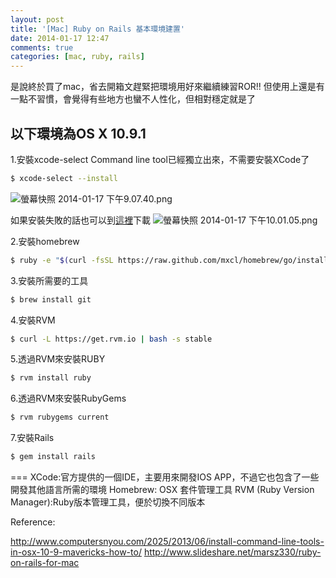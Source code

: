 ```yaml
---
layout: post
title: '[Mac] Ruby on Rails 基本環境建置'
date: 2014-01-17 12:47
comments: true
categories: [mac, ruby, rails]
---
```

是說終於買了mac，省去開箱文趕緊把環境用好來繼續練習ROR!!
但使用上還是有一點不習慣，會覺得有些地方也蠻不人性化，但相對穩定就是了


## 以下環境為OS X 10.9.1
1.安裝xcode-select
Command line tool已經獨立出來，不需要安裝XCode了
``` bash terminal
$ xcode-select --install
```
![螢幕快照 2014-01-17 下午9.07.40.png](http://user-image.logdown.io/user/2740/blog/2734/post/176032/wrVy25UMQkeJEnuNKSEq_%E8%9E%A2%E5%B9%95%E5%BF%AB%E7%85%A7%202014-01-17%20%E4%B8%8B%E5%8D%889.07.40.png)


如果安裝失敗的話也可以到[這裡](https://developer.apple.com/downloads/index.action?q=xcode)下載
![螢幕快照 2014-01-17 下午10.01.05.png](http://user-image.logdown.io/user/2740/blog/2734/post/176032/umDZbcPSNWfhQ0VNDr7l_%E8%9E%A2%E5%B9%95%E5%BF%AB%E7%85%A7%202014-01-17%20%E4%B8%8B%E5%8D%8810.01.05.png)


2.安裝homebrew
``` bash terminal
$ ruby -e "$(curl -fsSL https://raw.github.com/mxcl/homebrew/go/install)"
```

3.安裝所需要的工具
``` bash terminal
$ brew install git
```

4.安裝RVM
``` bash terminal
$ curl -L https://get.rvm.io | bash -s stable
```
5.透過RVM來安裝RUBY
``` bash terminal
$ rvm install ruby
```
6.透過RVM來安裝RubyGems
``` bash terminal
$ rvm rubygems current
```
7.安裝Rails
``` bash terminal
$ gem install rails
```

===
XCode:官方提供的一個IDE，主要用來開發IOS APP，不過它也包含了一些開發其他語言所需的環境
Homebrew: OSX 套件管理工具
RVM (Ruby Version Manager):Ruby版本管理工具，便於切換不同版本



Reference:

http://www.computersnyou.com/2025/2013/06/install-command-line-tools-in-osx-10-9-mavericks-how-to/
http://www.slideshare.net/marsz330/ruby-on-rails-for-mac